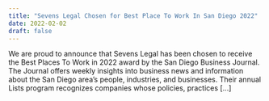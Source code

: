 ```yaml
---
title: "Sevens Legal Chosen for Best Place To Work In San Diego 2022"
date: 2022-02-02
draft: false
---
```


We are proud to announce that Sevens Legal has been chosen to receive the Best Places To Work in 2022 award by the San Diego Business Journal. The Journal offers weekly insights into business news and information about the San Diego area’s people, industries, and businesses. Their annual Lists program recognizes companies whose policies, practices […]


